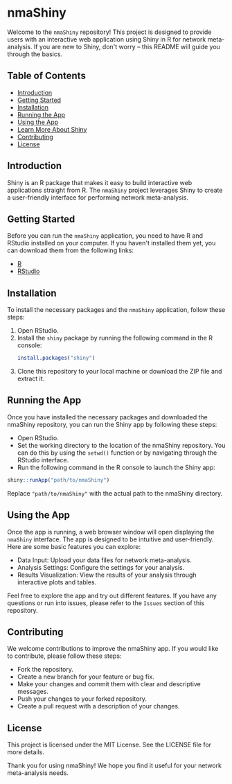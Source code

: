 # nmaShiny

Welcome to the `nmaShiny` repository! This project is designed to provide users with an interactive web application using Shiny in R for network meta-analysis. If you are new to Shiny, don't worry – this README will guide you through the basics.

## Table of Contents
- [Introduction](#introduction)
- [Getting Started](#getting-started)
- [Installation](#installation)
- [Running the App](#running-the-app)
- [Using the App](#using-the-app)
- [Learn More About Shiny](#learn-more-about-shiny)
- [Contributing](#contributing)
- [License](#license)

## Introduction

Shiny is an R package that makes it easy to build interactive web applications straight from R. The `nmaShiny` project leverages Shiny to create a user-friendly interface for performing network meta-analysis.

## Getting Started

Before you can run the `nmaShiny` application, you need to have R and RStudio installed on your computer. If you haven't installed them yet, you can download them from the following links:
- [R](https://cran.r-project.org/)
- [RStudio](https://rstudio.com/products/rstudio/download/)

## Installation

To install the necessary packages and the `nmaShiny` application, follow these steps:

1. Open RStudio.
2. Install the `shiny` package by running the following command in the R console:
   ```R
   install.packages("shiny")
   ```
3. Clone this repository to your local machine or download the ZIP file and extract it.

## Running the App
Once you have installed the necessary packages and downloaded the nmaShiny repository, you can run the Shiny app by following these steps:

* Open RStudio.
* Set the working directory to the location of the nmaShiny repository. You can do this by using the `setwd()` function or by navigating through the RStudio interface.
* Run the following command in the R console to launch the Shiny app:

```R
shiny::runApp("path/to/nmaShiny")
```
Replace `"path/to/nmaShiny"` with the actual path to the nmaShiny directory.

## Using the App
Once the app is running, a web browser window will open displaying the `nmaShiny` interface. The app is designed to be intuitive and user-friendly. Here are some basic features you can explore:

* Data Input: Upload your data files for network meta-analysis.
* Analysis Settings: Configure the settings for your analysis.
* Results Visualization: View the results of your analysis through interactive plots and tables.

Feel free to explore the app and try out different features. If you have any questions or run into issues, please refer to the `Issues` section of this repository.

## Contributing
We welcome contributions to improve the nmaShiny app. If you would like to contribute, please follow these steps:

* Fork the repository.
* Create a new branch for your feature or bug fix.
* Make your changes and commit them with clear and descriptive messages.
* Push your changes to your forked repository.
* Create a pull request with a description of your changes.

## License
This project is licensed under the MIT License. See the LICENSE file for more details.

Thank you for using nmaShiny! We hope you find it useful for your network meta-analysis needs.
